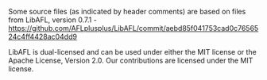 Some source files (as indicated by header comments) are based on files from LibAFL, version 0.7.1 - https://github.com/AFLplusplus/LibAFL/commit/aebd85f041753cad0c7656524c4ff4428ac04dd9

LibAFL is dual-licensed and can be used under either the MIT license or the Apache License, Version 2.0.
Our contributions are licensed under the MIT license.

